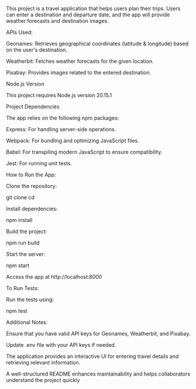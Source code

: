This project is a travel application that helps users plan their trips. Users can enter a destination and departure date, and the app will provide weather forecasts and destination images.

APIs Used:

Geonames: Retrieves geographical coordinates (latitude & longitude) based on the user's destination.

Weatherbit: Fetches weather forecasts for the given location.

Pixabay: Provides images related to the entered destination.

Node.js Version

This project requires Node.js version 20.15.1

Project Dependencies

The app relies on the following npm packages:

Express: For handling server-side operations.

Webpack: For bundling and optimizing JavaScript files.

Babel: For transpiling modern JavaScript to ensure compatibility.

Jest: For running unit tests.

How to Run the App:

Clone the repository:

git clone <repository-url>
cd <project-folder>

Install dependencies:

npm install

Build the project:

npm run build

Start the server:

npm start

Access the app at http://localhost:8000

To Run Tests:

Run the tests using:

npm test

Additional Notes:

Ensure that you have valid API keys for Geonames, Weatherbit, and Pixabay.

Update .env file with your API keys if needed.

The application provides an interactive UI for entering travel details and retrieving relevant information.

A well-structured README enhances maintainability and helps collaborators understand the project quickly
